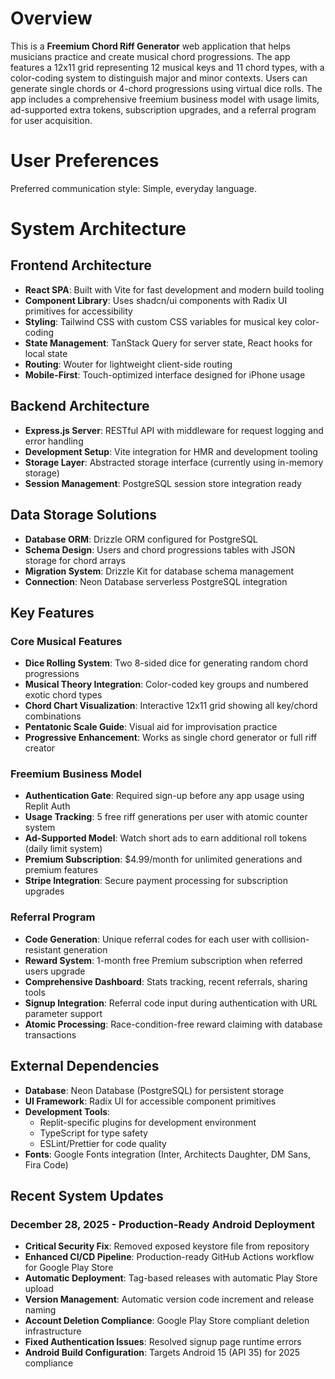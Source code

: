# Overview

This is a **Freemium Chord Riff Generator** web application that helps musicians practice and create musical chord progressions. The app features a 12x11 grid representing 12 musical keys and 11 chord types, with a color-coding system to distinguish major and minor contexts. Users can generate single chords or 4-chord progressions using virtual dice rolls. The app includes a comprehensive freemium business model with usage limits, ad-supported extra tokens, subscription upgrades, and a referral program for user acquisition.

# User Preferences

Preferred communication style: Simple, everyday language.

# System Architecture

## Frontend Architecture
- **React SPA**: Built with Vite for fast development and modern build tooling
- **Component Library**: Uses shadcn/ui components with Radix UI primitives for accessibility
- **Styling**: Tailwind CSS with custom CSS variables for musical key color-coding
- **State Management**: TanStack Query for server state, React hooks for local state
- **Routing**: Wouter for lightweight client-side routing
- **Mobile-First**: Touch-optimized interface designed for iPhone usage

## Backend Architecture
- **Express.js Server**: RESTful API with middleware for request logging and error handling
- **Development Setup**: Vite integration for HMR and development tooling
- **Storage Layer**: Abstracted storage interface (currently using in-memory storage)
- **Session Management**: PostgreSQL session store integration ready

## Data Storage Solutions
- **Database ORM**: Drizzle ORM configured for PostgreSQL
- **Schema Design**: Users and chord progressions tables with JSON storage for chord arrays
- **Migration System**: Drizzle Kit for database schema management
- **Connection**: Neon Database serverless PostgreSQL integration

## Key Features

### Core Musical Features
- **Dice Rolling System**: Two 8-sided dice for generating random chord progressions
- **Musical Theory Integration**: Color-coded key groups and numbered exotic chord types
- **Chord Chart Visualization**: Interactive 12x11 grid showing all key/chord combinations
- **Pentatonic Scale Guide**: Visual aid for improvisation practice
- **Progressive Enhancement**: Works as single chord generator or full riff creator

### Freemium Business Model
- **Authentication Gate**: Required sign-up before any app usage using Replit Auth
- **Usage Tracking**: 5 free riff generations per user with atomic counter system
- **Ad-Supported Model**: Watch short ads to earn additional roll tokens (daily limit system)
- **Premium Subscription**: $4.99/month for unlimited generations and premium features
- **Stripe Integration**: Secure payment processing for subscription upgrades

### Referral Program
- **Code Generation**: Unique referral codes for each user with collision-resistant generation
- **Reward System**: 1-month free Premium subscription when referred users upgrade
- **Comprehensive Dashboard**: Stats tracking, recent referrals, sharing tools
- **Signup Integration**: Referral code input during authentication with URL parameter support
- **Atomic Processing**: Race-condition-free reward claiming with database transactions

## External Dependencies

- **Database**: Neon Database (PostgreSQL) for persistent storage
- **UI Framework**: Radix UI for accessible component primitives
- **Development Tools**: 
  - Replit-specific plugins for development environment
  - TypeScript for type safety
  - ESLint/Prettier for code quality
- **Fonts**: Google Fonts integration (Inter, Architects Daughter, DM Sans, Fira Code)

## Recent System Updates

### December 28, 2025 - Production-Ready Android Deployment
- **Critical Security Fix**: Removed exposed keystore file from repository
- **Enhanced CI/CD Pipeline**: Production-ready GitHub Actions workflow for Google Play Store
- **Automatic Deployment**: Tag-based releases with automatic Play Store upload
- **Version Management**: Automatic version code increment and release naming
- **Account Deletion Compliance**: Google Play Store compliant deletion infrastructure
- **Fixed Authentication Issues**: Resolved signup page runtime errors
- **Android Build Configuration**: Targets Android 15 (API 35) for 2025 compliance
